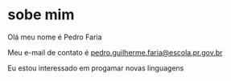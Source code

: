 # sobe mim
Olá meu nome é Pedro Faria

Meu e-mail de contato é pedro.guilherme.faria@escola.pr.gov.br

Eu estou interessado em progamar novas linguagens

